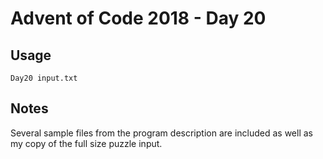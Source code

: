 # Advent of Code 2018 - Day 20

## Usage
```
Day20 input.txt
```

## Notes
Several sample files from the program description are included as well as my copy of the full size puzzle input.